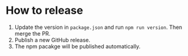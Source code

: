 # How to release

1. Update the version in `package.json` and run `npm run version`. Then merge the PR.
2. Publish a new GitHub release.
3. The npm pacakge will be published automatically.
